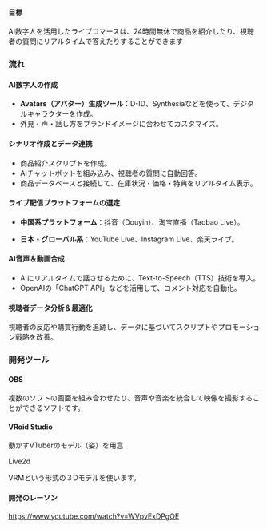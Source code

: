 #### 目標

AI数字人を活用したライブコマースは、24時間無休で商品を紹介したり、視聴者の質問にリアルタイムで答えたりすることができます

### 流れ

#### AI数字人の作成

* **Avatars（アバター）生成ツール**：D-ID、Synthesiaなどを使って、デジタルキャラクターを作成。
* 外見・声・話し方をブランドイメージに合わせてカスタマイズ。

#### シナリオ作成とデータ連携

* 商品紹介スクリプトを作成。
* AIチャットボットを組み込み、視聴者の質問に自動回答。
* 商品データベースと接続して、在庫状況・価格・特典をリアルタイム表示。

#### ライブ配信プラットフォームの選定

* **中国系プラットフォーム**：抖音（Douyin）、淘宝直播（Taobao Live）。

* **日本・グローバル系**：YouTube Live、Instagram Live、楽天ライブ。

#### AI音声＆動画合成

- AIにリアルタイムで話させるために、Text-to-Speech（TTS）技術を導入。
- OpenAIの「ChatGPT API」などを活用して、コメント対応を自動化。

#### 視聴者データ分析＆最適化

視聴者の反応や購買行動を追跡し、データに基づいてスクリプトやプロモーション戦略を改善。



### 開発ツール



#### OBS 

複数のソフトの画面を組み合わせたり、音声や音楽を統合して映像を撮影することができるソフトです。

#### VRoid Studio

動かすVTuberのモデル（姿）を用意

Live2d

VRMという形式の３Dモデルを使います。







#### 開発のレーソン

https://www.youtube.com/watch?v=WVpvExDPgOE



